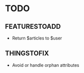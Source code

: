 TODO
====

FEATURESTOADD
-------------
* Return $articles to $user

THINGSTOFIX
-----------
* Avoid or handle orphan attributes
